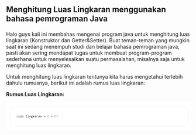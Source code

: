 ## Menghitung Luas Lingkaran menggunakan bahasa pemrograman Java </p>
Halo guys kali ini membahas mengenai program java untuk menghitung luas lingkaran (Konstruktor dan Getter&Setter). Buat teman-teman yang mungkin saat ini sedang menempuh studi dan belajar bahasa pemrograman java, pasti akan sering mendapat tugas untuk membuat program-program sederhana untuk menyelesaikan suatu permasalahan, misalnya saja untuk menghitung luas lingkaran. </p>
Untuk menghitung luas lingkaran tentunya kita harus mengetahui terlebih dahulu rumusnya, berikut ini adalah rumus luas lingkaran: </p>

<b> Rumus Luas Lingkaran: </b> </p>
![rumus](screenshot/rumus.png) </p>


